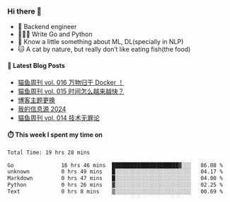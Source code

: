 ### Hi there 👋

- 🔧 Backend engineer
- 👨🏻‍💻 Write Go and Python
- 🔭 Know a little something about ML, DL(specially in NLP)
- 🐱 A cat by nature, but really don’t like eating fish(the food)

#### 📖 Latest Blog Posts
<!-- BLOG-POST-LIST:START -->
- [猫鱼周刊 vol. 016 万物归于 Docker ！](https://ameow.xyz/archives/weekly-016)
- [猫鱼周刊 vol. 015 时间怎么越来越快？](https://ameow.xyz/archives/weekly-015)
- [博客主题更换](https://ameow.xyz/archives/bo-ke-zhu-ti-geng-huan)
- [我的信息源 2024](https://ameow.xyz/archives/info-source-2024)
- [猫鱼周刊 vol. 014 技术无罪论](https://ameow.xyz/archives/weekly-014)
<!-- BLOG-POST-LIST:END -->

#### ⏱️ This week I spent my time on
<!--START_SECTION:waka-->

```txt
Total Time: 19 hrs 28 mins

Go               16 hrs 46 mins  █████████████████████▓░░░   86.08 %
unknown          0 hrs 49 mins   █░░░░░░░░░░░░░░░░░░░░░░░░   04.17 %
Markdown         0 hrs 47 mins   █░░░░░░░░░░░░░░░░░░░░░░░░   04.00 %
Python           0 hrs 26 mins   ▓░░░░░░░░░░░░░░░░░░░░░░░░   02.25 %
Text             0 hrs 8 mins    ▒░░░░░░░░░░░░░░░░░░░░░░░░   00.69 %
```

<!--END_SECTION:waka-->

<!--
**LeslieLeung/LeslieLeung** is a ✨ _special_ ✨ repository because its `README.md` (this file) appears on your GitHub profile.

Here are some ideas to get you started:

- 🔭 I’m currently working on ...
- 🌱 I’m currently learning ...
- 👯 I’m looking to collaborate on ...
- 🤔 I’m looking for help with ...
- 💬 Ask me about ...
- 📫 How to reach me: ...
- 😄 Pronouns: ...
- ⚡ Fun fact: ...
-->
